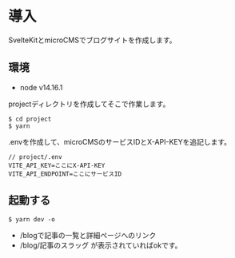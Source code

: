 # 導入
SvelteKitとmicroCMSでブログサイトを作成します。

## 環境
* node v14.16.1

projectディレクトリを作成してそこで作業します。
```
$ cd project
$ yarn
```

.envを作成して、microCMSのサービスIDとX-API-KEYを追記します。

```
// project/.env
VITE_API_KEY=ここにX-API-KEY
VITE_API_ENDPOINT=ここにサービスID
```

## 起動する
```
$ yarn dev -o
```
* /blogで記事の一覧と詳細ページへのリンク
* /blog/記事のスラッグ
が表示されていればokです。
